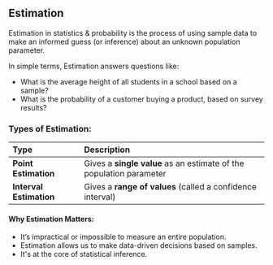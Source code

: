 ## Estimation 
Estimation in statistics & probability is the process of using sample data to make an informed guess (or inference) about an unknown population parameter.  

In simple terms, Estimation answers questions like:
- What is the average height of all students in a school based on a sample?
- What is the probability of a customer buying a product, based on survey results?

### Types of Estimation:
| Type                    | Description                                                         |
| :---------------------- | :------------------------------------------------------------------ |
| **Point Estimation**    | Gives a **single value** as an estimate of the population parameter |
| **Interval Estimation** | Gives a **range of values** (called a confidence interval)          |

#### Why Estimation Matters:
- It’s impractical or impossible to measure an entire population.
- Estimation allows us to make data-driven decisions based on samples.
- It's at the core of statistical inference.


